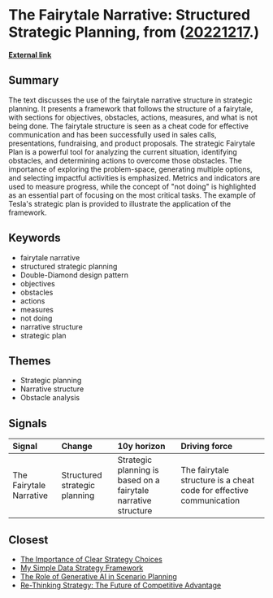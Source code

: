 # __The Fairytale Narrative: Structured Strategic Planning__, from ([20221217](https://kghosh.substack.com/p/20221217).)

__[External link](https://longform.asmartbear.com/strategic-planning?utm_source=substack&utm_medium=email)__



## Summary

The text discusses the use of the fairytale narrative structure in strategic planning. It presents a framework that follows the structure of a fairytale, with sections for objectives, obstacles, actions, measures, and what is not being done. The fairytale structure is seen as a cheat code for effective communication and has been successfully used in sales calls, presentations, fundraising, and product proposals. The strategic Fairytale Plan is a powerful tool for analyzing the current situation, identifying obstacles, and determining actions to overcome those obstacles. The importance of exploring the problem-space, generating multiple options, and selecting impactful activities is emphasized. Metrics and indicators are used to measure progress, while the concept of "not doing" is highlighted as an essential part of focusing on the most critical tasks. The example of Tesla's strategic plan is provided to illustrate the application of the framework.

## Keywords

* fairytale narrative
* structured strategic planning
* Double-Diamond design pattern
* objectives
* obstacles
* actions
* measures
* not doing
* narrative structure
* strategic plan

## Themes

* Strategic planning
* Narrative structure
* Obstacle analysis

## Signals

| Signal                  | Change                        | 10y horizon                                                    | Driving force                                                       |
|:------------------------|:------------------------------|:---------------------------------------------------------------|:--------------------------------------------------------------------|
| The Fairytale Narrative | Structured strategic planning | Strategic planning is based on a fairytale narrative structure | The fairytale structure is a cheat code for effective communication |

## Closest

* [The Importance of Clear Strategy Choices](b393d3164c1634957a3bc8e2ae733b41)
* [My Simple Data Strategy Framework](dd472277e3edc22800f087377e99a844)
* [The Role of Generative AI in Scenario Planning](eb3b989221a954bad78ff582adfacdba)
* [Re-Thinking Strategy: The Future of Competitive Advantage](fc725e773fd7ad77d91e2c903607ef36)
